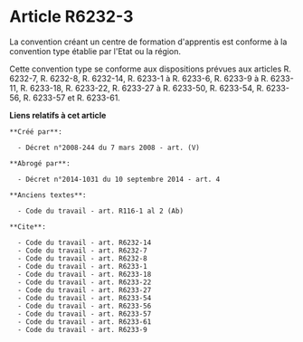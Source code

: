 # Article R6232-3

La convention créant un centre de formation d'apprentis est conforme à la convention type établie par l'Etat ou la région. 

Cette convention type se conforme aux dispositions prévues aux articles R. 6232-7, R. 6232-8, 
R. 6232-14, R. 6233-1 à R. 6233-6, R. 6233-9 à R. 6233-11, R. 6233-18, R. 6233-22, R. 6233-27 à R. 6233-50, R. 6233-54, R.
6233-56, R. 6233-57 et R. 6233-61.

**Liens relatifs à cet article**

	**Créé par**:

	  - Décret n°2008-244 du 7 mars 2008 - art. (V)

	**Abrogé par**:

	  - Décret n°2014-1031 du 10 septembre 2014 - art. 4

	**Anciens textes**:

	  - Code du travail - art. R116-1 al 2 (Ab)

	**Cite**:

	  - Code du travail - art. R6232-14
	  - Code du travail - art. R6232-7
	  - Code du travail - art. R6232-8
	  - Code du travail - art. R6233-1
	  - Code du travail - art. R6233-18
	  - Code du travail - art. R6233-22
	  - Code du travail - art. R6233-27
	  - Code du travail - art. R6233-54
	  - Code du travail - art. R6233-56
	  - Code du travail - art. R6233-57
	  - Code du travail - art. R6233-61
	  - Code du travail - art. R6233-9
